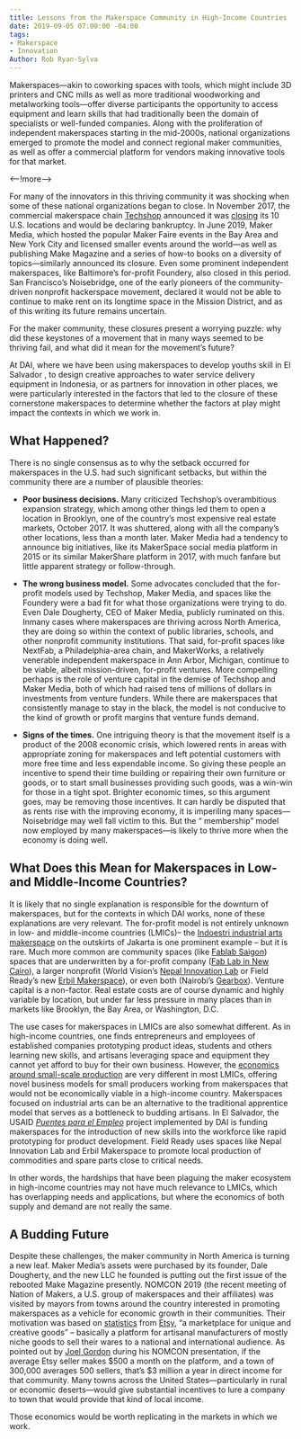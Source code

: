 ```yaml
---
title: Lessons from the Makerspace Community in High-Income Countries
date: 2019-09-05 07:00:00 -04:00
tags:
- Makerspace
- Innovation
Author: Rob Ryan-Sylva
---
```


Makerspaces—akin to coworking spaces with tools, which might include 3D printers and CNC mills as well as more traditional woodworking and metalworking tools—offer diverse participants the opportunity to access equipment and learn skills that had traditionally been the domain of specialists or well-funded companies. Along with the proliferation of independent makerspaces starting in the mid-2000s, national organizations emerged to promote the model and connect regional maker communities, as well as offer a commercial platform for vendors making innovative tools for that market.

<--!more-->

For many of the innovators in this thriving community it was shocking when some of these national organizations began to close. In November 2017, the commercial makerspace chain [Techshop](https://en.wikipedia.org/wiki/TechShop) announced it was [closing](https://techcrunch.com/2017/11/15/techshop-shuts-down-all-u-s-locations-declares-bankruptcy/) its 10 U.S. locations and would be declaring bankruptcy. In June 2019, Maker Media, which hosted the popular Maker Faire events in the Bay Area and New York City and licensed smaller events around the world—as well as publishing Make Magazine and a series of how-to books on a diversity of topics—similarly announced its closure. Even some prominent independent makerspaces, like Baltimore’s for-profit Foundery, also closed in this period. San Francisco’s Noisebridge, one of the early pioneers of the community-driven nonprofit hackerspace movement, declared it would not be able to continue to make rent on its longtime space in the Mission District, and as of this writing its future remains uncertain.

For the maker community, these closures present a worrying puzzle: why did these keystones of a movement that in many ways seemed to be thriving fail, and what did it mean for the movement’s future?

At DAI, where we have been using makerspaces to develop youths skill in El Salvador , to design creative approaches to water service delivery equipment in Indonesia, or as partners for innovation in other places, we were particularly interested in the factors that led to the closure of these cornerstone makerspaces to determine whether the factors at play might impact the contexts in which we work in.

## What Happened?

There is no single consensus as to why the setback occurred for makerspaces in the U.S. had such significant setbacks, but within the community there are a number of plausible theories:

* **Poor business decisions.** Many criticized Techshop’s overambitious expansion strategy, which among other things led them to open a location in Brooklyn, one of the country’s most expensive real estate markets, October 2017. It was shuttered, along with all the company’s other locations, less than a month later. Maker Media had a tendency to announce big initiatives, like its MakerSpace social media platform in 2015 or its similar MakerShare platform in 2017, with much fanfare but little apparent strategy or follow-through.

* **The wrong business model.** Some advocates concluded that the for-profit models used by Techshop, Maker Media, and spaces like the Foundery were a bad fit for what those organizations were trying to do. Even Dale Dougherty, CEO of Maker Media, publicly ruminated on this. Inmany cases where makerspaces are thriving across North America, they are doing so within the context of public libraries, schools, and other nonprofit community institutions. That said, for-profit spaces like NextFab, a Philadelphia-area chain, and MakerWorks, a relatively venerable independent makerspace in Ann Arbor, Michigan, continue to be viable, albeit mission-driven, for-profit ventures. More compelling perhaps is the role of venture capital in the demise of Techshop and Maker Media, both of which had raised tens of millions of dollars in investments from venture funders. While there are makerspaces that consistently manage to stay in the black, the model is not conducive to the kind of growth or profit margins that venture funds demand.

* **Signs of the times.** One intriguing theory is that the movement itself is a product of the 2008 economic crisis, which lowered rents in areas with appropriate zoning for makerspaces and left potential customers with more free time and less expendable income. So giving these people an incentive to spend their time building or repairing their own furniture or goods, or to start small businesses providing such goods, was a win-win for those in a tight spot. Brighter economic times, so this argument goes, may be removing those incentives. It can hardly be disputed that as rents rise with the improving economy, it is imperiling many spaces—Noisebridge may well fall victim to this. But the “ membership” model now employed by many makerspaces—is likely to thrive more when the economy is doing well.

## What Does this Mean for Makerspaces in Low- and Middle-Income Countries?

It is likely that no single explanation is responsible for the downturn of makerspaces, but for the contexts in which DAI works, none of these explanations are very relevant. The for-profit model is not entirely unknown in low- and middle-income countries (LMICs)– the [Indoestri industrial arts makerspace](http://www.indoestri.com/) on the outskirts of Jakarta is one prominent example – but it is rare. Much more common are community spaces (like [Fablab Saigon](https://www.fablabs.io/labs/fablabsaigon)) spaces that are underwritten by a for-profit company ([Fab Lab in New Cairo](https://www.facebook.com/fablabnewcairo/)), a larger nonprofit (World Vision’s [Nepal Innovation Lab](https://www.wvi.org/nepal/nepal-innovation-lab) or Field Ready’s new [Erbil Makerspace](https://www.facebook.com/FieldreadyErbilMaker/)), or even both (Nairobi’s [Gearbox](http://www.gearbox.co.ke/)). Venture capital is a non-factor. Real estate costs are of course dynamic and highly variable by location, but under far less pressure in many places than in markets like Brooklyn, the Bay Area, or Washington, D.C.

The use cases for makerspaces in LMICs are also somewhat different. As in high-income countries, one finds entrepreneurs and employees of established companies prototyping product ideas, students and others learning new skills, and artisans leveraging space and equipment they cannot yet afford to buy for their own business. However, the [economics around small-scale production](https://dai-global-digital.com/you-keep-using-that-word-why-scale-doesnt-mean-what-you-think-it-means.html) are very different in most LMICs, offering novel business models for small producers working from makerspaces that would not be economically viable in a high-income country. Makerspaces focused on industrial arts can be an alternative to the traditional apprentice model that serves as a bottleneck to budding artisans. In El Salvador, the USAID *[Puentes para el Empleo](https://www.facebook.com/USAIDpuentesempleo/)* project implemented by DAI is funding makerspaces for the introduction of new skills into the workforce like rapid prototyping for product development. Field Ready uses spaces like Nepal Innovation Lab and Erbil Makerspace to promote local production of commodities and spare parts close to critical needs.

In other words, the hardships that have been plaguing the maker ecosystem in high-income countries may not have much relevance to LMICs, which has overlapping needs and applications, but where the economics of both supply and demand are not really the same.

## A Budding Future

Despite these challenges, the maker community in North America is turning a new leaf. Maker Media’s assets were purchased by its founder, Dale Dougherty, and the new LLC he founded is putting out the first issue of the rebooted Make Magazine presently. NOMCON 2019 (the recent meeting of Nation of Makers, a U.S. group of makerspaces and their affiliates) was visited by mayors from towns around the country interested in promoting makerspaces as a vehicle for economic growth in their communities. Their motivation was based on [statistics](https://dashboards.mysidewalk.com/etsy-economic-impact-1532038450) from [Etsy](https://www.etsy.com/), “a marketplace for unique and creative goods” – basically a platform for artisanal manufacturers of mostly niche goods to sell their wares to a national and international audience. As pointed out by [Joel Gordon](https://twitter.com/tinkerguy1?lang=en) during his NOMCON presentation, if the average Etsy seller makes $500 a month on the platform, and a town of 300,000 averages 500 sellers, that’s $3 million a year in direct income for that community. Many towns across the United States—particularly in rural or economic deserts—would give substantial incentives to lure a company to town that would provide that kind of local income.

Those economics would be worth replicating in the markets in which we work.